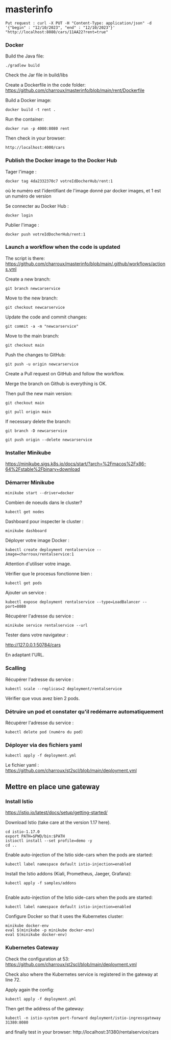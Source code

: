 # masterinfo

```
Put request : curl -X PUT -H "Content-Type: application/json" -d '{"begin" : "12/10/2023", "end" : "12/10/2023"}' "http://localhost:8080/cars/11AA22?rent=true"
```

### Docker

Build the Java file:
```
./gradlew build      
```

Check the Jar file in build/libs

Create a Dockerfile in the code folder: https://github.com/charroux/masterinfo/blob/main/rent/Dockerfile

Build a Docker image:
```
docker build -t rent .      
```
Run the container:
```
docker run -p 4000:8080 rent    
```
Then check in your browser:
```
http://localhost:4000/cars
```

### Publish the Docker image to the Docker Hub

Tager l'image :
```
docker tag 4da2332370c7 votreIdDocherHub/rent:1
```
où le numéro est l'identifiant de l'image donné par docker images, et 1 est un numéro de version

Se connecter au Docker Hub :
```
docker login
```

Publier l'image :
```
docker push votreIdDocherHub/rent:1      
```

### Launch a workflow when the code is updated

The script is there: https://github.com/charroux/masterinfo/blob/main/.github/workflows/actions.yml

Create a new branch:
```
git branch newcarservice
```
Move to the new branch:
```
git checkout newcarservice
```
Update the code and commit changes:
```
git commit -a -m "newcarservice"
```
Move to the main branch:
```
git checkout main
```
Push the changes to GitHub:
```
git push -u origin newcarservice
```
Create a Pull request on GitHub and follow the workflow.

Merge the branch on Github is everything is OK.

Then pull the new main version:

```
git checkout main
```
```
git pull origin main
```

If necessary delete the branch:

```
git branch -D newcarservice
```
```
git push origin --delete newcarservice
```

### Installer Minikube

https://minikube.sigs.k8s.io/docs/start/?arch=%2Fmacos%2Fx86-64%2Fstable%2Fbinary+download

### Démarrer Minikube
```
minikube start --driver=docker      
```

Combien de noeuds dans le cluster?
```
kubectl get nodes      
```

Dashboard pour inspecter le cluster :
```
minikube dashboard
```

Déployer votre image Docker :
```
kubectl create deployment rentalservice --image=charroux/rentalservice:1      
```
Attention d'utiliser votre image.

Vérifier que le procesus fonctionne bien :
```
kubectl get pods      
```

Ajouter un service :
```
kubectl expose deployment rentalservice --type=LoadBalancer --port=8080              
```    
Récupérer l'adresse du service :
```
minikube service rentalservice --url                      
```    
Tester dans votre navigateur :

http://127.0.0.1:50784/cars

En adaptant l'URL.

### Scalling

Récupérer l'adresse du service :
```
kubectl scale --replicas=2 deployment/rentalservice
```

Vérifier que vous avez bien 2 pods.

### Détruire un pod et constater qu'il redémarre automatiquement

Récupérer l'adresse du service :
```
kubectl delete pod (numéro du pod)
```

### Déployer via des fichiers yaml
```
kubectl apply -f deployment.yml           
```

Le fichier yaml : https://github.com/charroux/st2scl/blob/main/deployment.yml

## Mettre en place une gateway

### Install Istio
https://istio.io/latest/docs/setup/getting-started/

Download Istio (take care at the version 1.17 here).

```
cd istio-1.17.0    
export PATH=$PWD/bin:$PATH    
istioctl install --set profile=demo -y
cd ..   
```
Enable auto-injection of the Istio side-cars when the pods are started:
```
kubectl label namespace default istio-injection=enabled
```
Install the Istio addons (Kiali, Prometheus, Jaeger, Grafana):
```
kubectl apply -f samples/addons
```
## 
Enable auto-injection of the Istio side-cars when the pods are started:
```
kubectl label namespace default istio-injection=enabled
```

Configure Docker so that it uses the Kubernetes cluster:
```
minikube docker-env
eval $(minikube -p minikube docker-env)
eval $(minikube docker-env)  
```

### Kubernetes Gateway

Check the configuration at 53: https://github.com/charroux/st2scl/blob/main/deployment.yml

Check also where the Kubernetes service is registered in the gateway at line 72.

Apply again the config:
```
kubectl apply -f deployment.yml      
```

Then get the address of the gateway:
```
kubectl -n istio-system port-forward deployment/istio-ingressgateway 31380:8080  
```

and finally test in your browser:
http://localhost:31380/rentalservice/cars
